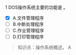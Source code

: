 1
DOS操作系统主要的功能是 。
- [x] A.文件管理程序 
- [ ] B.中断处理程序 
- [ ] C.作业管理程序 
- [ ] D.打印管理程序

> 知识点：操作系统概述。
> A
